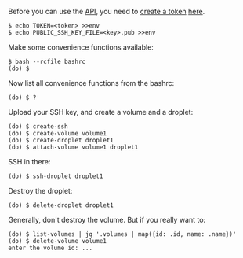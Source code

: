 Before you can use the [API](https://developers.digitalocean.com/documentation/v2/), you need to [create a token](https://www.digitalocean.com/docs/api/create-personal-access-token/) [here](https://cloud.digitalocean.com/account/api/tokens).

    $ echo TOKEN=<token> >>env
    $ echo PUBLIC_SSH_KEY_FILE=<key>.pub >>env

Make some convenience functions available:

    $ bash --rcfile bashrc
    (do) $

Now list all convenience functions from the bashrc:

    (do) $ ?

Upload your SSH key, and create a volume and a droplet:

    (do) $ create-ssh
    (do) $ create-volume volume1
    (do) $ create-droplet droplet1
    (do) $ attach-volume volume1 droplet1

SSH in there:

    (do) $ ssh-droplet droplet1

Destroy the droplet:

    (do) $ delete-droplet droplet1

Generally, don't destroy the volume. But if you really want to:

    (do) $ list-volumes | jq '.volumes | map({id: .id, name: .name})'
    (do) $ delete-volume volume1
    enter the volume id: ...
